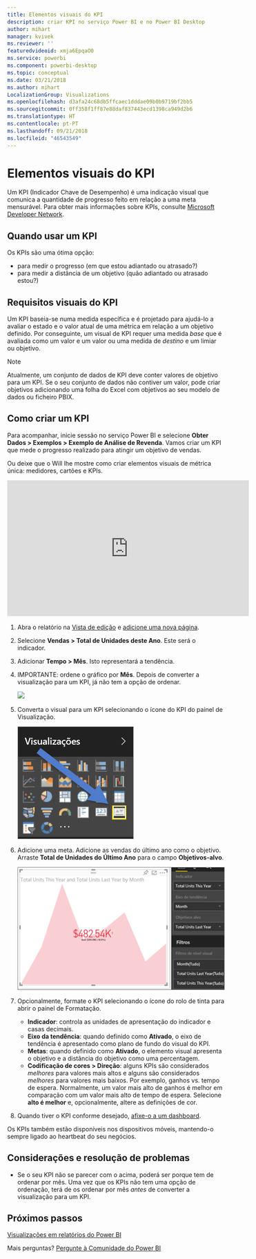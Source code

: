 ```yaml
---
title: Elementos visuais do KPI
description: criar KPI no serviço Power BI e no Power BI Desktop
author: mihart
manager: kvivek
ms.reviewer: ''
featuredvideoid: xmja6EpqaO0
ms.service: powerbi
ms.component: powerbi-desktop
ms.topic: conceptual
ms.date: 03/21/2018
ms.author: mihart
LocalizationGroup: Visualizations
ms.openlocfilehash: d3afa24c68db5ffcaec1dddae09b0b9719bf2bb5
ms.sourcegitcommit: 0ff358f1ff87e88daf837443ecd1398ca949d2b6
ms.translationtype: HT
ms.contentlocale: pt-PT
ms.lasthandoff: 09/21/2018
ms.locfileid: "46543549"
---
```

# <a name="kpi-visuals"></a>Elementos visuais do KPI
Um KPI (Indicador Chave de Desempenho) é uma indicação visual que comunica a quantidade de progresso feito em relação a uma meta mensurável. Para obter mais informações sobre KPIs, consulte [Microsoft Developer Network](https://msdn.microsoft.com/library/hh272050).

## <a name="when-to-use-a-kpi"></a>Quando usar um KPI
Os KPIs são uma ótima opção:

* para medir o progresso (em que estou adiantado ou atrasado?)
* para medir a distância de um objetivo (quão adiantado ou atrasado estou?)   

## <a name="kpi-visual-requirements"></a>Requisitos visuais do KPI
Um KPI baseia-se numa medida específica e é projetado para ajudá-lo a avaliar o estado e o valor atual de uma métrica em relação a um objetivo definido. Por conseguinte, um visual de KPI requer uma medida *base* que é avaliada como um valor e um valor ou uma medida de *destino* e um limiar ou objetivo.

> [!NOTE]
> Atualmente, um conjunto de dados de KPI deve conter valores de objetivo para um KPI. Se o seu conjunto de dados não contiver um valor, pode criar objetivos adicionando uma folha do Excel com objetivos ao seu modelo de dados ou ficheiro PBIX.
> 
> 

## <a name="how-to-create-a-kpi"></a>Como criar um KPI
Para acompanhar, inicie sessão no serviço Power BI e selecione **Obter Dados > Exemplos > Exemplo de Análise de Revenda**. Vamos criar um KPI que mede o progresso realizado para atingir um objetivo de vendas.

Ou deixe que o Will lhe mostre como criar elementos visuais de métrica única: medidores, cartões e KPIs.

<iframe width="560" height="315" src="https://www.youtube.com/embed/xmja6EpqaO0?list=PL1N57mwBHtN0JFoKSR0n-tBkUJHeMP2cP" frameborder="0" allowfullscreen></iframe>

1. Abra o relatório na [Vista de edição](../consumer/end-user-reading-view.md) e [adicione uma nova página](../power-bi-report-add-page.md).    
2. Selecione **Vendas > Total de Unidades deste Ano**.  Este será o indicador.
3. Adicionar **Tempo > Mês**.  Isto representará a tendência.
4. IMPORTANTE: ordene o gráfico por **Mês**. Depois de converter a visualização para um KPI, já não tem a opção de ordenar.

    ![](media/power-bi-visualization-kpi/power-bi-sort-by-month.png)
5. Converta o visual para um KPI selecionando o ícone do KPI do painel de Visualização.
   
    ![](media/power-bi-visualization-kpi/power-bi-kpi-icon.png)
6. Adicione uma meta. Adicione as vendas do último ano como o objetivo. Arraste **Total de Unidades do Último Ano** para o campo **Objetivos-alvo**.
   
    ![](media/power-bi-visualization-kpi/power-bi-kpi.png)
7. Opcionalmente, formate o KPI selecionando o ícone do rolo de tinta para abrir o painel de Formatação.
   
   * **Indicador**: controla as unidades de apresentação do indicador e casas decimais.
   * **Eixo da tendência**: quando definido como **Ativado**, o eixo de tendência é apresentado como plano de fundo do visual do KPI.  
   * **Metas**: quando definido como **Ativado**, o elemento visual apresenta o objetivo e a distância do objetivo como uma percentagem.
   * **Codificação de cores > Direção**: alguns KPIs são considerados *melhores* para valores mais altos e alguns são considerados *melhores* para valores mais baixos. Por exemplo, ganhos vs. tempo de espera. Normalmente, um valor mais alto de ganhos é melhor em comparação com um valor mais alto de tempo de espera. Selecione **alto é melhor** e, opcionalmente, altere as definições de cor.

1. Quando tiver o KPI conforme desejado, [afixe-o a um dashboard](../service-dashboard-pin-tile-from-report.md).

Os KPIs também estão disponíveis nos dispositivos móveis, mantendo-o sempre ligado ao heartbeat do seu negócios.

## <a name="considerations-and-troubleshooting"></a>Considerações e resolução de problemas
* Se o seu KPI não se parecer com o acima, poderá ser porque tem de ordenar por mês. Uma vez que os KPIs não tem uma opção de ordenação, terá de os ordenar por mês *antes* de converter a visualização para um KPI.

## <a name="next-steps"></a>Próximos passos

[Visualizações em relatórios do Power BI](power-bi-report-visualizations.md)

Mais perguntas? [Pergunte à Comunidade do Power BI](http://community.powerbi.com/)

